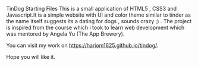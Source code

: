 TinDog Starting Files
This is a small application of HTML5 , CSS3 and Javascript.It is a simple website with UI and color theme similar to tinder as the name itself suggests its a dating for dogs , sounds crazy ;) . The project is inspired from the course which i took to learn web development which was mentored by Angela Yu (The App Brewery).

You can visit my work on https://hariom1625.github.io/tindog/.

Hope you will like it.
